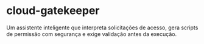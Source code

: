 # cloud-gatekeeper
Um assistente inteligente que interpreta solicitações de acesso, gera scripts de permissão com segurança e exige validação antes da execução.
